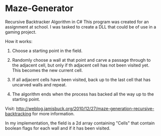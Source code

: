 # Maze-Generator
Recursive Backtracker Algorithm in C#
This program was created for an assignment at school. I was tasked to create a DLL that could be of use in a gaming project.

How it works:
1. Choose a starting point in the field.

2. Randomly choose a wall at that point and carve a passage through to the adjacent cell, but only if th adjacent cell has not been visited yet. This becomes the new current cell.

3. If all adjacent cells have been visited, back up to the last cell that has uncarved walls and repeat.

4. The algorithm ends when the process has backed all the way up to the starting point.


Visit: http://weblog.jamisbuck.org/2010/12/27/maze-generation-recursive-backtracking for more information.

In my implementation, the field is a 2d array containing "Cells" that contain boolean flags for each wall and if it has been visited.
